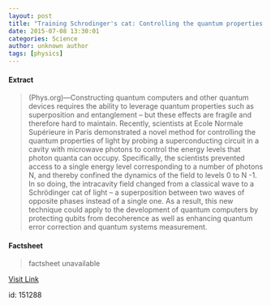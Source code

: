```yaml
---
layout: post
title: "Training Schrodinger's cat: Controlling the quantum properties of light"
date: 2015-07-08 13:30:01
categories: Science
author: unknown author
tags: [physics]
---
```



#### Extract
>(Phys.org)—Constructing quantum computers and other quantum devices requires the ability to leverage quantum properties such as superposition and entanglement – but these effects are fragile and therefore hard to maintain. Recently, scientists at Ecole Normale Supérieure in Paris demonstrated a novel method for controlling the quantum properties of light by probing a superconducting circuit in a cavity with microwave photons to control the energy levels that photon quanta can occupy. Specifically, the scientists prevented access to a single energy level corresponding to a number of photons N, and thereby confined the dynamics of the field to levels 0 to N -1. In so doing, the intracavity field changed from a classical wave to a Schrödinger cat of light – a superposition between two waves of opposite phases instead of a single one. As a result, this new technique could apply to the development of quantum computers by protecting qubits from decoherence as well as enhancing quantum error correction and quantum systems measurement.

#### Factsheet
>factsheet unavailable

[Visit Link](http://phys.org/news355553075.html)

id:  151288
